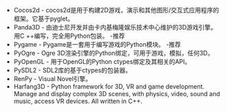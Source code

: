 - Cocos2d - cocos2d是用于构建2D游戏，演示和其他图形/交互式应用程序的框架。它基于pyglet。
- Panda3D - 由迪士尼开发并由卡内基梅隆娱乐技术中心维护的3D游戏引擎。用C ++编写，完全用Python包装。 -推荐
- Pygame - Pygame是一套用于编写游戏的Python模块。 -推荐
- PyOgre - Ogre 3D渲染引擎的Python绑定，可用于游戏，模拟，任何3D。
- PyOpenGL - 用于OpenGL的Python ctypes绑定及其相关的API。
- PySDL2 - SDL2库的基于ctypes的包装器。
- RenPy - Visual Novel引擎。
- Harfang3D - Python framework for 3D, VR and game development. Manage and display complex 3D scenes, with physics, video, sound and music, access VR devices. All written in C++.